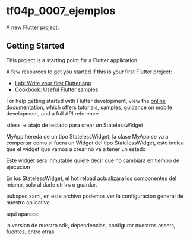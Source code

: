 # tf04p_0007_ejemplos

A new Flutter project.

## Getting Started

This project is a starting point for a Flutter application.

A few resources to get you started if this is your first Flutter project:

- [Lab: Write your first Flutter app](https://docs.flutter.dev/get-started/codelab)
- [Cookbook: Useful Flutter samples](https://docs.flutter.dev/cookbook)

For help getting started with Flutter development, view the
[online documentation](https://docs.flutter.dev/), which offers tutorials,
samples, guidance on mobile development, and a full API reference.

stless  ->  atajo de teclado para crear un StatelessWidget

MyApp hereda de un tipo StatelessWidget, la clase MyApp se va a comportar como si fuera un Widget del tipo StatelessWidget, esto indica que el widget que vamos a crear no va a tener un estado

Este widget sera inmutable quiere decir que no cambiara en tiempo de ejecucion

En los StatelessWidget, el hot reload actualizara los componentes del mismo, solo al darle ctrl+s o guardar.

pubspec.xaml, en este archivo podemos ver la configuracion general de nuestro aplicativo

aqui aparece:

la version de nuestro sdk, dependencias, configurar nuestros assets, fuentes, entre otras

